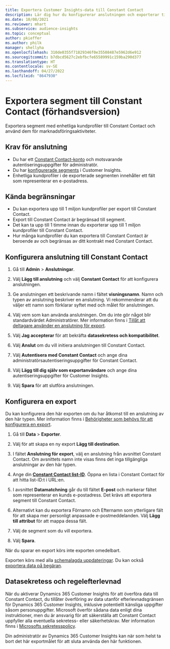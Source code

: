 ```yaml
---
title: Exportera Customer Insights-data till Constant Contact
description: Lär dig hur du konfigurerar anslutningen och exporterar till Constant Contact.
ms.date: 10/08/2021
ms.reviewer: mhart
ms.subservice: audience-insights
ms.topic: conceptual
author: pkieffer
ms.author: philk
manager: shellyha
ms.openlocfilehash: 310de0355f71829346f0e35508487e5962d6e912
ms.sourcegitcommit: b7dbcd5627c2ebfbcfe65589991c159ba290d377
ms.translationtype: HT
ms.contentlocale: sv-SE
ms.lasthandoff: 04/27/2022
ms.locfileid: "8647930"
---
```

# <a name="export-segments-to-constant-contact-preview"></a>Exportera segment till Constant Contact (förhandsversion)

Exportera segment med enhetliga kundprofiler till Constant Contact och använd dem för marknadsföringsaktiviteter. 

## <a name="prerequisites-for-a-connection"></a>Krav för anslutning

-   Du har ett [Constant Contact-konto](https://www.constantcontact.com/account-home) och motsvarande autentiseringsuppgifter för administratör.
-   Du har [konfigurerade segments](segments.md) i Customer Insights.
-   Enhetliga kundprofiler i de exporterade segmenten innehåller ett fält som representerar en e-postadress.

## <a name="known-limitations"></a>Kända begränsningar

- Du kan exportera upp till 1 miljon kundprofiler per export till Constant Contact.
- Export till Constant Contact är begränsad till segment.
- Det kan ta upp till 1 timme innan du exporterar upp till 1 miljon kundprofiler till Constant Contact. 
- Hur många kundprofiler du kan exportera till Constant Contact är beroende av och begränsas av ditt kontrakt med Constant Contact.

## <a name="set-up-connection-to-constant-contact"></a>Konfigurera anslutning till Constant Contact

1. Gå till **Admin** > **Anslutningar**.

1. Välj **Lägg till anslutning** och välj **Constant Contact** för att konfigurera anslutningen.

1. Ge anslutningen ett beskrivande namn i fältet **visningsnamn**. Namn och typen av anslutning beskriver en anslutning. Vi rekommenderar att du väljer ett namn som förklarar syftet med och målet för anslutningen.

1. Välj vem som kan använda anslutningen. Om du inte gör något blir standardvärdet Administratörer. Mer information finns i [Tillåt att deltagare använder en anslutning för export](connections.md#allow-contributors-to-use-a-connection-for-exports).

1. Välj **Jag accepterar** för att bekräfta **datasekretess och kompatibilitet**.

1. Välj **Anslut** om du vill initiera anslutningen till Constant Contact.

1. Välj **Autentisera med Constant Contact** och ange dina administratörsautentiseringsuppgifter för Constant Contact. 

1. Välj **Lägg till dig själv som exportanvändare** och ange dina autentiseringsuppgifter för Customer Insights.

1. Välj **Spara** för att slutföra anslutningen.

## <a name="configure-an-export"></a>Konfigurera en export

Du kan konfigurera den här exporten om du har åtkomst till en anslutning av den här typen. Mer information finns i [Behörigheter som behövs för att konfigurera en export](export-destinations.md#set-up-a-new-export).

1. Gå till **Data** > **Exporter**.

1. Välj för att skapa en ny export **Lägg till destination**.

1. I fältet **Anslutning för export**, välj en anslutning från avsnittet Constant Contact. Om avsnittets namn inte visas finns det inga tillgängliga anslutningar av den här typen.

1. Ange din [**Constant Contact list-ID**](https://app.constantcontact.com/pages/contacts/ui#lists). Öppna en lista i Constant Contact för att hitta list-ID:t i URL:en.

1. I avsnittet **Datamatchning** går du till fältet **E-post** och markerar fältet som representerar en kunds e-postadress. Det krävs att exportera segment till Constant Contact.

1. Alternativt kan du exportera Förnamn och Efternamn som ytterligare fält för att skapa mer personligt anpassade e-postmeddelanden. Välj **Lägg till attribut** för att mappa dessa fält.

1. Välj de segment som du vill exportera.

1. Välj **Spara**.

När du sparar en export körs inte exporten omedelbart.

Exporten körs med alla [schemalagda uppdateringar](system.md#schedule-tab). Du kan också [exportera data på begäran](export-destinations.md#run-exports-on-demand). 


## <a name="data-privacy-and-compliance"></a>Datasekretess och regelefterlevnad

När du aktiverar Dynamics 365 Customer Insights för att överföra data till Constant Contact, du tillåter överföring av data utanför efterlevnadsgränsen för Dynamics 365 Customer Insights, inklusive potentiellt känsliga uppgifter såsom personuppgifter. Microsoft överför sådana data enligt dina instruktioner, men du är ansvarig för att säkerställa att Constant Contact uppfyller alla eventuella sekretess- eller säkerhetskrav. Mer information finns i [Microsofts sekretesspolicy](https://go.microsoft.com/fwlink/?linkid=396732).

Din administratör av Dynamics 365 Customer Insights kan när som helst ta bort det här exportmålet för att sluta använda den här funktionen.
